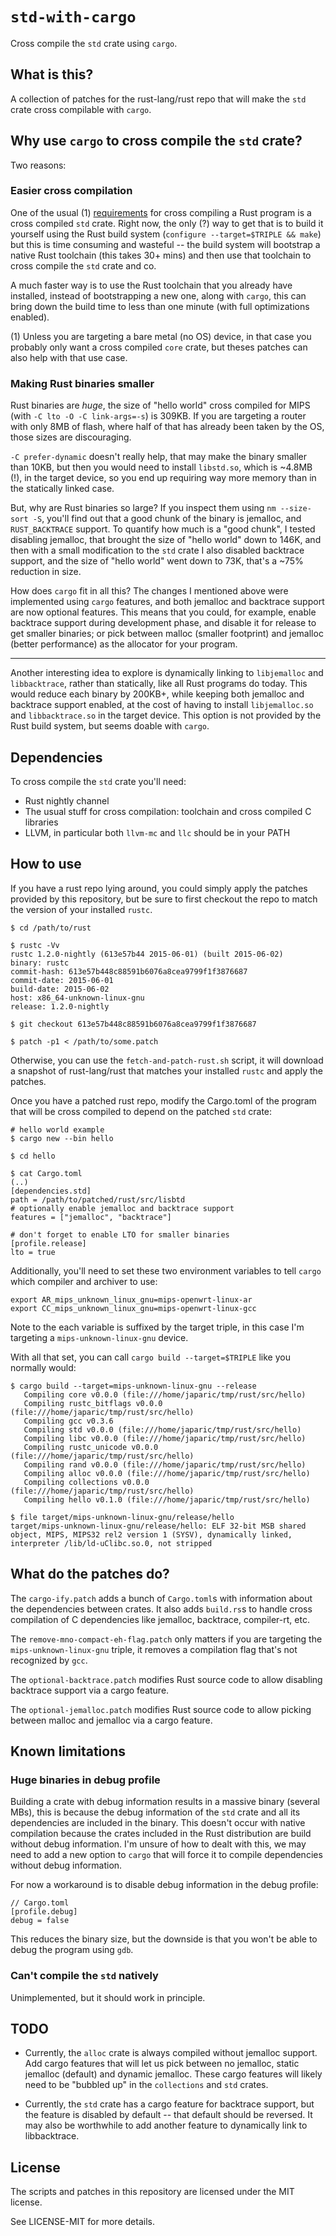 # `std-with-cargo`

Cross compile the `std` crate using `cargo`.

## What is this?

A collection of patches for the rust-lang/rust repo that will make the `std` crate cross compilable
with `cargo`.

## Why use `cargo` to cross compile the `std` crate?

Two reasons:

### Easier cross compilation

One of the usual (1) [requirements] for cross compiling a Rust program is a cross compiled `std`
crate. Right now, the only (?) way to get that is to build it yourself using the Rust build system
(`configure --target=$TRIPLE && make`) but this is time consuming and wasteful -- the build
system will bootstrap a native Rust toolchain (this takes 30+ mins) and then use that toolchain to
cross compile the `std` crate and co.

[requirements]: https://github.com/japaric/rust-on-openwrt#cross-compilation-requirements

A much faster way is to use the Rust toolchain that you already have installed, instead of
bootstrapping a new one, along with `cargo`, this can bring down the build time to less than one
minute (with full optimizations enabled).

(1) Unless you are targeting a bare metal (no OS) device, in that case you probably only want a
cross compiled `core` crate, but theses patches can also help with that use case.

### Making Rust binaries smaller

Rust binaries are *huge*, the size of "hello world" cross compiled for MIPS (with
`-C lto -O -C link-args=-s`) is 309KB. If you are targeting a router with only 8MB of flash, where
half of that has already been taken by the OS, those sizes are discouraging.

`-C prefer-dynamic` doesn't really help, that may make the binary smaller than 10KB, but then you
would need to install `libstd.so`, which is ~4.8MB (!), in the target device, so you end up
requiring way more memory than in the statically linked case.

But, why are Rust binaries so large? If you inspect them using `nm --size-sort -S`, you'll find out
that a good chunk of the binary is jemalloc, and `RUST_BACKTRACE` support. To quantify how much is
a "good chunk", I tested disabling jemalloc, that brought the size of "hello world" down to 146K,
and then with a small modification to the `std` crate I also disabled backtrace support, and the
size of "hello world" went down to 73K, that's a ~75% reduction in size.

How does `cargo` fit in all this? The changes I mentioned above were implemented using `cargo`
features, and both jemalloc and backtrace support are now optional features. This means that you
could, for example, enable backtrace support during development phase, and disable it for release
to get smaller binaries; or pick between malloc (smaller footprint) and jemalloc (better
performance) as the allocator for your program.

---

Another interesting idea to explore is dynamically linking to `libjemalloc` and `libbacktrace`,
rather than statically, like all Rust programs do today. This would reduce each binary by 200KB+,
while keeping both jemalloc and backtrace support enabled, at the cost of having to install
`libjemalloc.so` and `libbacktrace.so` in the target device. This option is not provided by the
Rust build system, but seems doable with `cargo`.

## Dependencies

To cross compile the `std` crate you'll need:

- Rust nightly channel
- The usual stuff for cross compilation: toolchain and cross compiled C libraries
- LLVM, in particular both `llvm-mc` and `llc` should be in your PATH

## How to use

If you have a rust repo lying around, you could simply apply the patches provided by this
repository, but be sure to first checkout the repo to match the version of your installed `rustc`.

```
$ cd /path/to/rust

$ rustc -Vv
rustc 1.2.0-nightly (613e57b44 2015-06-01) (built 2015-06-02)
binary: rustc
commit-hash: 613e57b448c88591b6076a8cea9799f1f3876687
commit-date: 2015-06-01
build-date: 2015-06-02
host: x86_64-unknown-linux-gnu
release: 1.2.0-nightly

$ git checkout 613e57b448c88591b6076a8cea9799f1f3876687

$ patch -p1 < /path/to/some.patch
```

Otherwise, you can use the `fetch-and-patch-rust.sh` script, it will download a snapshot of
rust-lang/rust that matches your installed `rustc` and apply the patches.

Once you have a patched rust repo, modify the Cargo.toml of the program that will be cross compiled
to depend on the patched `std` crate:

```
# hello world example
$ cargo new --bin hello

$ cd hello

$ cat Cargo.toml
(..)
[dependencies.std]
path = /path/to/patched/rust/src/lisbtd
# optionally enable jemalloc and backtrace support
features = ["jemalloc", "backtrace"]

# don't forget to enable LTO for smaller binaries
[profile.release]
lto = true
```

Additionally, you'll need to set these two environment variables to tell `cargo` which compiler and
archiver to use:

```
export AR_mips_unknown_linux_gnu=mips-openwrt-linux-ar
export CC_mips_unknown_linux_gnu=mips-openwrt-linux-gcc
```

Note to the each variable is suffixed by the target triple, in this case I'm targeting a
`mips-unknown-linux-gnu` device.

With all that set, you can call `cargo build --target=$TRIPLE` like you normally would:

```
$ cargo build --target=mips-unknown-linux-gnu --release
   Compiling core v0.0.0 (file:///home/japaric/tmp/rust/src/hello)
   Compiling rustc_bitflags v0.0.0 (file:///home/japaric/tmp/rust/src/hello)
   Compiling gcc v0.3.6
   Compiling std v0.0.0 (file:///home/japaric/tmp/rust/src/hello)
   Compiling libc v0.0.0 (file:///home/japaric/tmp/rust/src/hello)
   Compiling rustc_unicode v0.0.0 (file:///home/japaric/tmp/rust/src/hello)
   Compiling rand v0.0.0 (file:///home/japaric/tmp/rust/src/hello)
   Compiling alloc v0.0.0 (file:///home/japaric/tmp/rust/src/hello)
   Compiling collections v0.0.0 (file:///home/japaric/tmp/rust/src/hello)
   Compiling hello v0.1.0 (file:///home/japaric/tmp/rust/src/hello)

$ file target/mips-unknown-linux-gnu/release/hello
target/mips-unknown-linux-gnu/release/hello: ELF 32-bit MSB shared object, MIPS, MIPS32 rel2 version 1 (SYSV), dynamically linked, interpreter /lib/ld-uClibc.so.0, not stripped
```

## What do the patches do?

The `cargo-ify.patch` adds a bunch of `Cargo.toml`s with information about the dependencies between
crates. It also adds `build.rs`s to handle cross compilation of C dependencies like jemalloc,
backtrace, compiler-rt, etc.

The `remove-mno-compact-eh-flag.patch` only matters if you are targeting the
`mips-unknown-linux-gnu` triple, it removes a compilation flag that's not recognized by `gcc`.

The `optional-backtrace.patch` modifies Rust source code to allow disabling backtrace support via a
cargo feature.

The `optional-jemalloc.patch` modifies Rust source code to allow picking between malloc and
jemalloc via a cargo feature.

## Known limitations

### Huge binaries in debug profile

Building a crate with debug information results in a massive binary (several MBs), this is because
the debug information of the `std` crate and all its dependencies are included in the binary.
This doesn't occur with native compilation because the crates included in the Rust distribution
are build without debug information. I'm unsure of how to dealt with this, we may need to add a new
option to `cargo` that will force it to compile dependencies without debug information.

For now a workaround is to disable debug information in the debug profile:

```
// Cargo.toml
[profile.debug]
debug = false
```

This reduces the binary size, but the downside is that you won't be able to debug the program using
`gdb`.

### Can't compile the `std` natively

Unimplemented, but it should work in principle.

## TODO

- Currently, the `alloc` crate is always compiled without jemalloc support. Add cargo features that
  will let us pick between no jemalloc, static jemalloc (default) and dynamic jemalloc. These cargo
  features will likely need to be "bubbled up" in the `collections` and `std` crates.

- Currently, the `std` crate has a cargo feature for backtrace support, but the feature is disabled
  by default -- that default should be reversed. It may also be worthwhile to add another feature
  to dynamically link to libbacktrace.

## License

The scripts and patches in this repository are licensed under the MIT license.

See LICENSE-MIT for more details.

